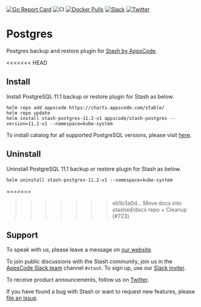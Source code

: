 [![Go Report Card](https://goreportcard.com/badge/stash.appscode.dev/postgres)](https://goreportcard.com/report/stash.appscode.dev/postgres)
![CI](https://github.com/stashed/postgres/workflows/CI/badge.svg)
[![Docker Pulls](https://img.shields.io/docker/pulls/stashed/stash-postgres.svg)](https://hub.docker.com/r/stashed/stash-postgres/)
[![Slack](https://slack.appscode.com/badge.svg)](https://slack.appscode.com)
[![Twitter](https://img.shields.io/twitter/follow/kubestash.svg?style=social&logo=twitter&label=Follow)](https://twitter.com/intent/follow?screen_name=KubeStash)

# Postgres

Postgres backup and restore plugin for [Stash by AppsCode](https://stash.run).

<<<<<<< HEAD
## Install

Install PostgreSQL 11.1 backup or restore plugin for Stash as below.

```console
helm repo add appscode https://charts.appscode.com/stable/
helm repo update
helm install stash-postgres-11.2-v1 appscode/stash-postgres --version=11.2-v1 --namespace=kube-system
```

To install catalog for all supported PostgreSQL versions, please visit [here](https://github.com/stashed/catalog).

## Uninstall

Uninstall PostgreSQL 11.1 backup or restore plugin for Stash as below.

```console
helm uninstall stash-postgres-11.2-v1 --namespace=kube-system
```

=======
>>>>>>> eb1b3a0d... Move docs into stashed/docs repo + Cleanup (#723)
## Support

To speak with us, please leave a message on [our website](https://appscode.com/contact/).

To join public discussions with the Stash community, join us in the [AppsCode Slack team](https://appscode.slack.com/messages/C8NCX6N23/details/) channel `#stash`. To sign up, use our [Slack inviter](https://slack.appscode.com/).

To receive product announcements, follow us on [Twitter](https://twitter.com/KubeStash).

If you have found a bug with Stash or want to request new features, please [file an issue](https://github.com/stashed/project/issues/new).
